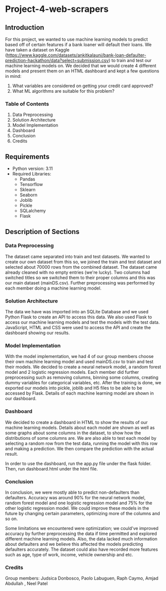 # Project-4-web-scrapers

## Introduction
For this project, we wanted to use machine learning models to predict based off of certain features if a bank loaner will default their loans. 
We have taken a dataset on Kaggle (https://www.kaggle.com/datasets/ankitkalauni/bank-loan-defaulter-prediction-hackathon/data?select=submission.csv) to train and test our machine learning models on.
We decided that we would create 4 different models and present them on an HTML dashboard and kept a few questions in mind:
1) What variables are considered on getting your credit card approved?
2) What ML algorithms are suitable for this problem?

### Table of Contents

1) Data Preprocessing
2) Solution Architecture
3) Model Implementation
4) Dashboard
5) Conclusion
6) Credits

## Requirements
- Python version: 3.11
- Required Libraries:
    - Pandas
    - Tensorflow
    - Sklearn
    - Seaborn
    - Joblib
    - Pickle
    - SQLalchemy
    - Flask

## Description of Sections

### Data Preprocessing
The dataset came separated into train and test datasets. We wanted to create our own dataset from this so, we joined the train and test dataset and selected about 70000 rows from the combined dataset.
The dataset came already cleaned with no empty entries (we're lucky). Two columns had switched titles so we switched them to their proper columns and this was our main dataset (mainDS.csv). Further preprocessing was performed by 
each member doing a machine learning model.

### Solution Architecture
The data we have was imported into an SQLite Database and we used Python Flask to create an API to access this data. We also used Flask to access our machine learning models and test the models with the test data. JavaScript, HTML and CSS
were used to access the API and create the dashboard showing our results.

### Model Implementation
With the model implementation, we had 4 of our group members choose their own machine learning model and used mainDS.csv to train and test their models. We decided to create a neural network model, a random forest model and 2 logistic regression models.
Each member did further preprocessing such as removing columns, binning some columns, creating dummy variables for categorical variables, etc. After the training is done, we exported our models into pickle, joblib and H5 files to be able to be accessed by Flask. 
Details of each machine learning model are shown in our dashboard.

### Dashboard
We decided to create a dashboard in HTML to show the results of our machine learning models. Details about each model are shown as well as some graphs about some columns in the dataset, to show how the distributions of some columns are. We are also able to test each 
model by selecting a random row from the test data, running the model with this row and making a prediction. We then compare the prediction with the actual result.

In order to use the dashboard, run the app.py file under the flask folder. Then, run dashboard.html under the html file.

### Conclusion
In conclusion, we were mostly able to predict non-defaulters than defaulters. Accuracy was around 90% for the neural network model, random forest model and one logistic regression model and 75% for the other logistic regression model. We could improve these models in 
the future by changing certain parameters, optimizing more of the columns and so on.

Some limitations we encountered were optimization; we could've improved accuracy by further preprocessing the data if time permitted and explored different machine learning models. Also, the data lacked much information about defaulters and we believe this affected 
the models predicting defaulters accurately. The dataset could also have recorded more features such as age, type of work, income, vehicle ownership and etc.

### Credits
Group members: Judsica Donbosco, Paolo Labuguen, Raph Caymo, Amjad Abdullah , Neel Patel 
